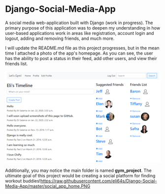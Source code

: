 # Django-Social-Media-App
A social media web-application built with Django (work in progress). The primary purpose of this application was to deepen my understanding in how user-based applications work in areas like registration, account login and logout, adding and removing friends, and much more.

I will update the README.md file as this project progresses, but in the mean time I attached a photo of the app's homepage. As you can see, the user has the ability to post a status in their feed, add other users, and view their friends list.

![HomePageImage](https://github.com/eli64s/Django-Social-Media-App/blob/master/%5BIMAGES%5Dsocial_app_hompage.PNG)

Additionally, you may notice the main folder is named **gym_project**. The ultimate goal of this project would be creating a social platform for finding workout buddies!https://raw.githubusercontent.com/eli64s/Django-Social-Media-App/master/social_app_home.PNG
